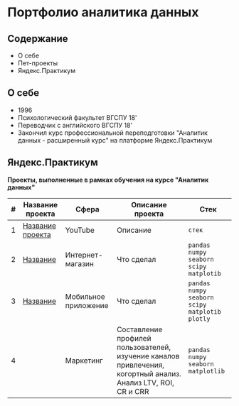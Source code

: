 # Портфолио аналитика данных

## Содержание
+ О себе
+ Пет-проекты
+ Яндекс.Практикум

## О себе
+ 1996
+ Психологический факультет ВГСПУ 18'
+ Переводчик с английского ВГСПУ 18'
+ Закончил курс профессиональной переподготовки "Аналитик данных - расширенный курс" на платформе Яндекс.Практикум

## Яндекс.Практикум
**Проекты, выполненные в рамках обучения на курсе "Аналитик данных"**

|#|Название проекта|Сфера|Описание проекта|Стек|
|-----|-----|-----|-----|-----|
|1|[Название проекта]()| YouTube| Описание| `стек` |
|2|[Название]()|Интернет-магазин| Что сделал | `pandas` `numpy` `seaborn` `scipy` `matplotib`|
|3|[Название]()| Мобильное приложение|Что сделал |`pandas` `numpy` `seaborn` `scipy` `matplotib` `plotly`|
|4| []() | Маркетинг | Составление профилей пользователей, изучение каналов привлечения, когортный анализ. Анализ LTV, ROI, CR и CRR |`pandas`  `numpy` `seaborn` `matplotlib`|
